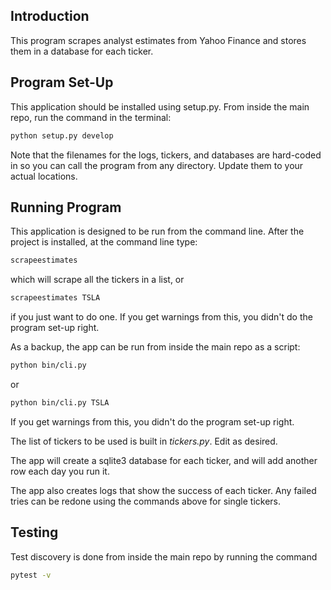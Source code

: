 
## Introduction

This program scrapes analyst estimates from Yahoo Finance and stores them in
a database for each ticker.


## Program Set-Up

This application should be installed using setup.py. From inside the main repo,
run the command in the terminal:
```bash
python setup.py develop
```
Note that the filenames for the logs, tickers, and databases are hard-coded in
so you can call the program from any directory. Update them to your actual
locations.

## Running Program

This application is designed to be run from the command line. After the
project is installed, at the command line type:
```bash
scrapeestimates
```
which will scrape all the tickers in a list, or
```bash
scrapeestimates TSLA
```
if you just want to do one.
If you get warnings from this, you didn't do the program set-up right.

As a backup, the app can be run from inside the main repo as a script:
```bash
python bin/cli.py
```
or
```bash
python bin/cli.py TSLA
```
If you get warnings from this, you didn't do the program set-up right.

The list of tickers to be used is built in *tickers.py*. Edit as desired.

The app will create a sqlite3 database for each ticker, and will add another
row each day you run it.

The app also creates logs that show the success of each ticker. Any failed
tries can be redone using the commands above for single tickers.

## Testing

Test discovery is done from inside the main repo by running the command
```bash
pytest -v
```
